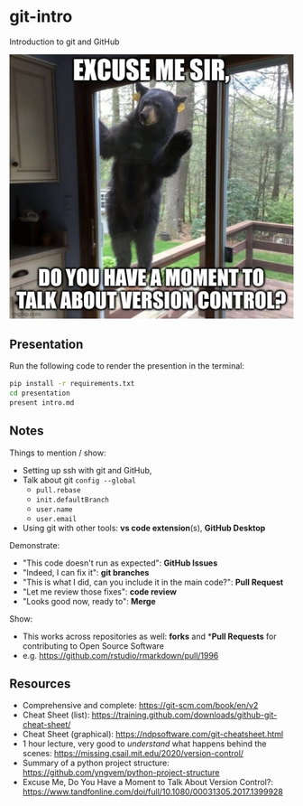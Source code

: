 # git-intro

Introduction to git and GitHub

![Excuse me Sir, do you have a moment to talk about version control?](excuse_me_sir.png)

## Presentation

Run the following code to render the presention in the terminal:

```bash
pip install -r requirements.txt
cd presentation
present intro.md
```

## Notes

Things to mention / show:

- Setting up ssh with git and GitHub,
- Talk about git `config --global`
  - `pull.rebase`
  - `init.defaultBranch`
  - `user.name`
  - `user.email`
- Using git with other tools: **vs code extension**(s), **GitHub Desktop**

Demonstrate:

- "This code doesn't run as expected": **GitHub Issues**
- "Indeed, I can fix it": **git branches**
- "This is what I did, can you include it in the main code?": **Pull Request**
- "Let me review those fixes": **code review**
- "Looks good now, ready to": **Merge**

Show:

- This works across repositories as well: **forks** and ***Pull Requests** for contributing to Open Source Software
- e.g. <https://github.com/rstudio/rmarkdown/pull/1996>

## Resources

- Comprehensive and complete: <https://git-scm.com/book/en/v2>
- Cheat Sheet (list): <https://training.github.com/downloads/github-git-cheat-sheet/>
- Cheat Sheet (graphical): <https://ndpsoftware.com/git-cheatsheet.html>
- 1 hour lecture, very good to _understand_ what happens behind the scenes: <https://missing.csail.mit.edu/2020/version-control/>
- Summary of a python project structure: <https://github.com/yngvem/python-project-structure>
- Excuse Me, Do You Have a Moment to Talk About Version Control?: <https://www.tandfonline.com/doi/full/10.1080/00031305.2017.1399928>
